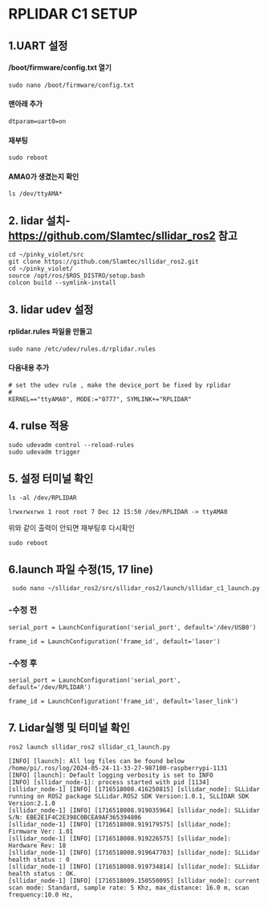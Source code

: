# RPLIDAR C1 SETUP

##  1.UART 설정
#### /boot/firmware/config.txt 열기
```
sudo nano /boot/firmware/config.txt
```
#### 맨아래 추가
```
dtparam=uart0=on
```
#### 재부팅
```
sudo reboot
```
#### AMA0가 생겼는지 확인
```
ls /dev/ttyAMA*
```
## 2. lidar 설치- https://github.com/Slamtec/sllidar_ros2 참고
```
cd ~/pinky_violet/src
git clone https://github.com/Slamtec/sllidar_ros2.git
cd ~/pinky_violet/
source /opt/ros/$ROS_DISTRO/setup.bash
colcon build --symlink-install
```

## 3. lidar udev 설정
#### rplidar.rules 파일을 만들고
```
sudo nano /etc/udev/rules.d/rplidar.rules
```
#### 다음내용 추가
```
# set the udev rule , make the device_port be fixed by rplidar
#
KERNEL=="ttyAMA0", MODE:="0777", SYMLINK+="RPLIDAR"
```

## 4. rulse 적용
```
sudo udevadm control --reload-rules
sudo udevadm trigger
```
## 5. 설정 터미널 확인 
```
ls -al /dev/RPLIDAR
```
```
lrwxrwxrwx 1 root root 7 Dec 12 15:50 /dev/RPLIDAR -> ttyAMA0
```
위와 같이 출력이 안되면 재부팅후 다시확인
```
sudo reboot
```

## 6.launch 파일 수정(15, 17 line)
```
 sudo nano ~/sllidar_ros2/src/sllidar_ros2/launch/sllidar_c1_launch.py
 ```

### -수정 전 
```
serial_port = LaunchConfiguration('serial_port', default='/dev/USB0')

frame_id = LaunchConfiguration('frame_id', default='laser')
```

### -수정 후 
```
serial_port = LaunchConfiguration('serial_port', default='/dev/RPLIDAR')

frame_id = LaunchConfiguration('frame_id', default='laser_link')
```
## 7. Lidar실행 및 터미널 확인
```
ros2 launch sllidar_ros2 sllidar_c1_launch.py
```
```
[INFO] [launch]: All log files can be found below /home/pi/.ros/log/2024-05-24-11-33-27-987100-raspberrypi-1131
[INFO] [launch]: Default logging verbosity is set to INFO
[INFO] [sllidar_node-1]: process started with pid [1134]
[sllidar_node-1] [INFO] [1716518008.416250815] [sllidar_node]: SLLidar running on ROS2 package SLLidar.ROS2 SDK Version:1.0.1, SLLIDAR SDK Version:2.1.0
[sllidar_node-1] [INFO] [1716518008.919035964] [sllidar_node]: SLLidar S/N: EBE2E1F4C2E398C0BCEA9AF365394806
[sllidar_node-1] [INFO] [1716518008.919179575] [sllidar_node]: Firmware Ver: 1.01
[sllidar_node-1] [INFO] [1716518008.919226575] [sllidar_node]: Hardware Rev: 18
[sllidar_node-1] [INFO] [1716518008.919647703] [sllidar_node]: SLLidar health status : 0
[sllidar_node-1] [INFO] [1716518008.919734814] [sllidar_node]: SLLidar health status : OK.
[sllidar_node-1] [INFO] [1716518009.150550095] [sllidar_node]: current scan mode: Standard, sample rate: 5 Khz, max_distance: 16.0 m, scan frequency:10.0 Hz,

```
